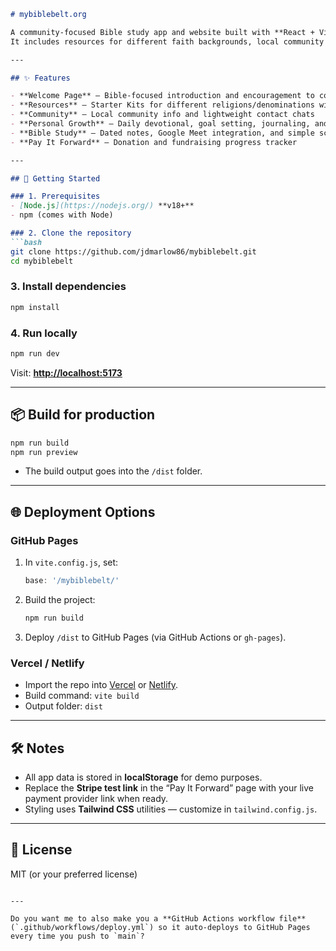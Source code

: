 
````markdown
# mybiblebelt.org

A community-focused Bible study app and website built with **React + Vite + Tailwind CSS**.  
It includes resources for different faith backgrounds, local community tools, personal growth features, Bible study utilities, and donation tracking.

---

## ✨ Features

- **Welcome Page** – Bible-focused introduction and encouragement to connect with a local church  
- **Resources** – Starter Kits for different religions/denominations with expandable studies  
- **Community** – Local community info and lightweight contact chats  
- **Personal Growth** – Daily devotional, goal setting, journaling, and ministry tracker  
- **Bible Study** – Dated notes, Google Meet integration, and simple scheduling tools  
- **Pay It Forward** – Donation and fundraising progress tracker

---

## 🚀 Getting Started

### 1. Prerequisites
- [Node.js](https://nodejs.org/) **v18+**
- npm (comes with Node)

### 2. Clone the repository
```bash
git clone https://github.com/jdmarlow86/mybiblebelt.git
cd mybiblebelt
````

### 3. Install dependencies

```bash
npm install
```

### 4. Run locally

```bash
npm run dev
```

Visit: **[http://localhost:5173](http://localhost:5173)**

---

## 📦 Build for production

```bash
npm run build
npm run preview
```

* The build output goes into the `/dist` folder.

---

## 🌐 Deployment Options

### GitHub Pages

1. In `vite.config.js`, set:

   ```js
   base: '/mybiblebelt/'
   ```
2. Build the project:

   ```bash
   npm run build
   ```
3. Deploy `/dist` to GitHub Pages (via GitHub Actions or `gh-pages`).

### Vercel / Netlify

* Import the repo into [Vercel](https://vercel.com/) or [Netlify](https://www.netlify.com/).
* Build command: `vite build`
* Output folder: `dist`

---

## 🛠 Notes

* All app data is stored in **localStorage** for demo purposes.
* Replace the **Stripe test link** in the “Pay It Forward” page with your live payment provider link when ready.
* Styling uses **Tailwind CSS** utilities — customize in `tailwind.config.js`.

---

## 📄 License

MIT (or your preferred license)

```

---

Do you want me to also make you a **GitHub Actions workflow file** (`.github/workflows/deploy.yml`) so it auto-deploys to GitHub Pages every time you push to `main`?
```
